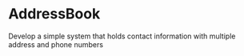 # AddressBook
 Develop a simple system that holds contact information with multiple address and phone numbers
